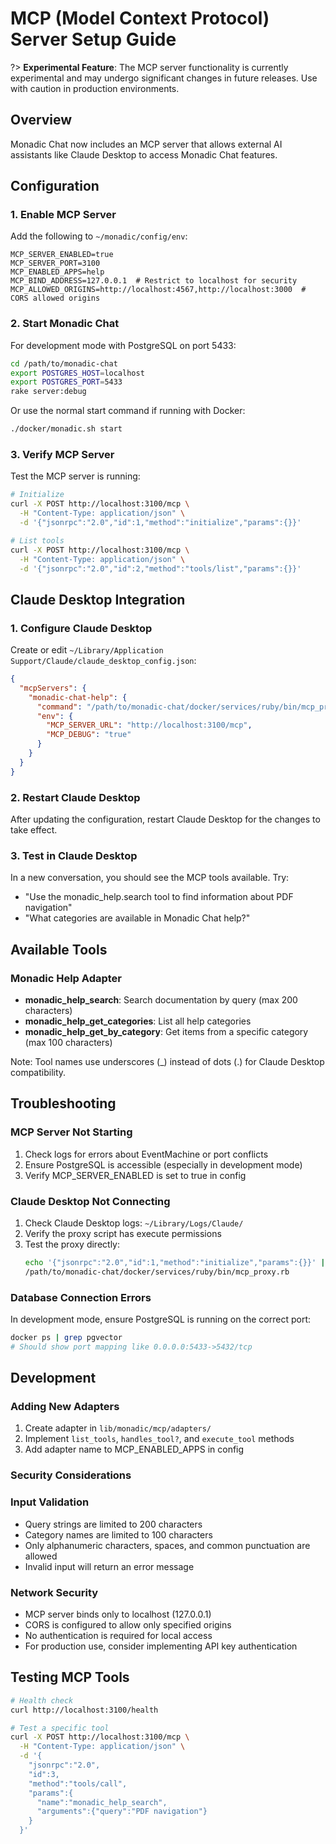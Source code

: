 # MCP (Model Context Protocol) Server Setup Guide

?> **Experimental Feature**: The MCP server functionality is currently experimental and may undergo significant changes in future releases. Use with caution in production environments.

## Overview
Monadic Chat now includes an MCP server that allows external AI assistants like Claude Desktop to access Monadic Chat features.

## Configuration

### 1. Enable MCP Server
Add the following to `~/monadic/config/env`:
```
MCP_SERVER_ENABLED=true
MCP_SERVER_PORT=3100
MCP_ENABLED_APPS=help
MCP_BIND_ADDRESS=127.0.0.1  # Restrict to localhost for security
MCP_ALLOWED_ORIGINS=http://localhost:4567,http://localhost:3000  # CORS allowed origins
```

### 2. Start Monadic Chat
For development mode with PostgreSQL on port 5433:
```bash
cd /path/to/monadic-chat
export POSTGRES_HOST=localhost
export POSTGRES_PORT=5433
rake server:debug
```

Or use the normal start command if running with Docker:
```bash
./docker/monadic.sh start
```

### 3. Verify MCP Server
Test the MCP server is running:
```bash
# Initialize
curl -X POST http://localhost:3100/mcp \
  -H "Content-Type: application/json" \
  -d '{"jsonrpc":"2.0","id":1,"method":"initialize","params":{}}'

# List tools
curl -X POST http://localhost:3100/mcp \
  -H "Content-Type: application/json" \
  -d '{"jsonrpc":"2.0","id":2,"method":"tools/list","params":{}}'
```

## Claude Desktop Integration

### 1. Configure Claude Desktop
Create or edit `~/Library/Application Support/Claude/claude_desktop_config.json`:
```json
{
  "mcpServers": {
    "monadic-chat-help": {
      "command": "/path/to/monadic-chat/docker/services/ruby/bin/mcp_proxy.rb",
      "env": {
        "MCP_SERVER_URL": "http://localhost:3100/mcp",
        "MCP_DEBUG": "true"
      }
    }
  }
}
```

### 2. Restart Claude Desktop
After updating the configuration, restart Claude Desktop for the changes to take effect.

### 3. Test in Claude Desktop
In a new conversation, you should see the MCP tools available. Try:
- "Use the monadic_help.search tool to find information about PDF navigation"
- "What categories are available in Monadic Chat help?"

## Available Tools

### Monadic Help Adapter
- **monadic_help_search**: Search documentation by query (max 200 characters)
- **monadic_help_get_categories**: List all help categories  
- **monadic_help_get_by_category**: Get items from a specific category (max 100 characters)

Note: Tool names use underscores (_) instead of dots (.) for Claude Desktop compatibility.

## Troubleshooting

### MCP Server Not Starting
1. Check logs for errors about EventMachine or port conflicts
2. Ensure PostgreSQL is accessible (especially in development mode)
3. Verify MCP_SERVER_ENABLED is set to true in config

### Claude Desktop Not Connecting
1. Check Claude Desktop logs: `~/Library/Logs/Claude/`
2. Verify the proxy script has execute permissions
3. Test the proxy directly:
   ```bash
   echo '{"jsonrpc":"2.0","id":1,"method":"initialize","params":{}}' | \
   /path/to/monadic-chat/docker/services/ruby/bin/mcp_proxy.rb
   ```

### Database Connection Errors
In development mode, ensure PostgreSQL is running on the correct port:
```bash
docker ps | grep pgvector
# Should show port mapping like 0.0.0.0:5433->5432/tcp
```

## Development

### Adding New Adapters
1. Create adapter in `lib/monadic/mcp/adapters/`
2. Implement `list_tools`, `handles_tool?`, and `execute_tool` methods
3. Add adapter name to MCP_ENABLED_APPS in config

### Security Considerations

### Input Validation
- Query strings are limited to 200 characters
- Category names are limited to 100 characters
- Only alphanumeric characters, spaces, and common punctuation are allowed
- Invalid input will return an error message

### Network Security
- MCP server binds only to localhost (127.0.0.1)
- CORS is configured to allow only specified origins
- No authentication is required for local access
- For production use, consider implementing API key authentication

## Testing MCP Tools
```bash
# Health check
curl http://localhost:3100/health

# Test a specific tool
curl -X POST http://localhost:3100/mcp \
  -H "Content-Type: application/json" \
  -d '{
    "jsonrpc":"2.0",
    "id":3,
    "method":"tools/call",
    "params":{
      "name":"monadic_help_search",
      "arguments":{"query":"PDF navigation"}
    }
  }'
```